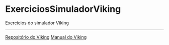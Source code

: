 # ExerciciosSimuladorViking
Exercícios do simulador Viking

---

[Repositório do Viking](https://github.com/sjohann81/viking)
[Manual do Viking](https://github.com/sjohann81/viking/blob/master/manual/viking_manual_pt.pdf)
